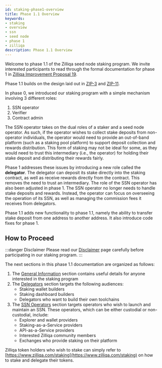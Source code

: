 ```yaml
---
id: staking-phase1-overview
title: Phase 1.1 Overview
keywords: 
- staking
- overview
- ssn
- seed node
- phase 1
- zilliqa	
description: Phase 1.1 Overview
---
```


Welcome to phase 1.1 of the Zilliqa seed node staking program. We invite interested participants to read through the formal documentation for phase 1 in [Zilliqa Improvement Proposal 19](https://github.com/Zilliqa/ZIP/blob/master/zips/zip-19.md).

Phase 1.1 builds on the design laid out in [ZIP-3](https://github.com/Zilliqa/ZIP/blob/master/zips/zip-3.md) and [ZIP-11](https://github.com/Zilliqa/ZIP/blob/master/zips/zip-11.md). 

In phase 0, we introduced our staking program with a simple mechanism involving 3 different roles:
1. SSN operator
1. Verifier
1. Contract admin

The SSN operator takes on the dual roles of a staker and a seed node operator. As such, if the operator wishes to collect stake deposits from non-operator individuals, the operator would need to provide an out-of-band platform (such as a staking pool platform) to support deposit collection and rewards distribution. This form of staking may not be ideal for some, as they would need to trust this intermediary (i.e., the operator) for holding their stake deposit and distributing their rewards fairly.

Phase 1 addresses these issues by introducing a new role called the **delegator**. The delegator can deposit its stake directly into the staking contract, as well as receive rewards directly from the contract. This removes the need to trust an intermediary. The role of the SSN operator has also been adjusted in phase 1. The SSN operator no longer needs to handle stake deposits and rewards. Instead, the operator can focus on overseeing the operation of its SSN, as well as managing the commission fees it receives from delegators.

Phase 1.1 adds new functionality to phase 1.1, namely the ability to transfer stake deposit from one address to another address. It also introduce code fixes for phase 1.

## How to Proceed

:::danger Disclaimer
Please read our [Disclaimer](../staking-disclaimer) page carefully before participating in our staking program.
:::

The next sections in this phase 1.1 documentation are organized as follows:

1. The [General Information](staking-general-information) section contains useful details for anyone interested in the staking program
1. The [Delegators](delegator/staking-delegator-overview) section targets the following audiences:
   - Staking wallet builders
   - Staking dashboard builders
   - Delegators who want to build their own toolchains
1. The [SSN Operators](ssn-operator/staking-ssn-before-you-start) section targets operators who wish to launch and maintain an SSN. These operators, which can be either custodial or non-custodial, include:
   - Explorer and wallet providers
   - Staking-as-a-Service providers
   - API-as-a-Service providers
   - Interested Zilliqa community members
   - Exchanges who provide staking on their platform

Zilliqa token holders who wish to stake can simply refer to [https://www.zilliqa.com/staking](https://www.zilliqa.com/staking) on how to stake and delegate their tokens.